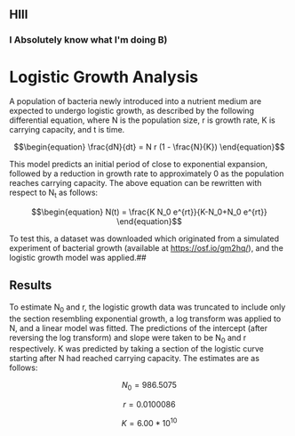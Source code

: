 ## HIII
### I Absolutely know what I'm doing B)

# Logistic Growth Analysis

A population of bacteria newly introduced into a nutrient medium are expected to undergo logistic growth, as described by the following differential equation, where N is the population size, r is growth rate, K is carrying capacity, and t is time. 

```math
\begin{equation}
\frac{dN}{dt} = N r (1 - \frac{N}{K})
\end{equation}
```

This model predicts an initial period of close to exponential expansion, followed by a reduction in growth rate to approximately 0 as the population reaches carrying capacity. The above equation can be rewritten with respect to N<sub>t</sub> as follows: 

```math
\begin{equation}
N(t) = \frac{K N_0 e^{rt}}{K-N_0+N_0 e^{rt}}
\end{equation}
```

To test this, a dataset was downloaded which originated from a simulated experiment of bacterial growth (available at https://osf.io/gm2hq/), and the logistic growth model was applied.##

## Results

To estimate N<sub>0</sub> and r, the logistic growth data was truncated to include only the section resembling exponential growth, a log transform was applied to N, and a linear model was fitted. The predictions of the intercept (after reversing the log transform) and slope were taken to be N<sub>0</sub> and r respectively. K was predicted by taking a section of the logistic curve starting after N had reached carrying capacity. The estimates are as follows: 

```math
\begin{equation}
N_0 = 986.5075
\end{equation}
```
```math
\begin{equation}
r = 0.0100086
\end{equation}
```
```math
\begin{equation}
K = 6.00*10^{10}
\end{equation}
```














